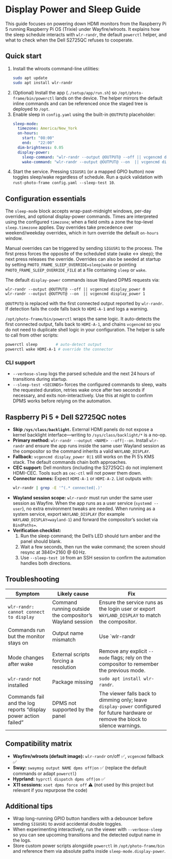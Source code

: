 # Display Power and Sleep Guide

This guide focuses on powering down HDMI monitors from the Raspberry Pi 5 running Raspberry Pi OS (Trixie) under Wayfire/wlroots. It explains how the sleep schedule interacts with `wlr-randr`, the default `powerctl` helper, and what to check when the Dell S2725QC refuses to cooperate.

## Quick start

1. Install the wlroots command-line utilities:
   ```bash
   sudo apt update
   sudo apt install wlr-randr
   ```
2. (Optional) Install the app (`./setup/app/run.sh`) so `/opt/photo-frame/bin/powerctl` lands on the device. The helper mirrors
   the default inline commands and can be referenced once the staged tree is deployed to `/opt`.
3. Enable sleep in `config.yaml` using the built-in `@OUTPUT@` placeholder:
   ```yaml
   sleep-mode:
     timezone: America/New_York
     on-hours:
       start: "08:00"
       end:   "22:00"
     dim-brightness: 0.05
     display-power:
       sleep-command: "wlr-randr --output @OUTPUT@ --off || vcgencmd display_power 0"
       wake-command: "wlr-randr --output @OUTPUT@ --on  || vcgencmd display_power 1"
   ```
4. Start the service. Pressing `SIGUSR1` (or a mapped GPIO button) now toggles sleep/wake regardless of schedule. Run a quick validation with `rust-photo-frame config.yaml --sleep-test 10`.

## Configuration essentials

The `sleep-mode` block accepts wrap-past-midnight windows, per-day overrides, and optional display-power commands. Times are interpreted using the configured `timezone`; when a field omits a zone the top-level `sleep.timezone` applies. Day overrides take precedence over weekend/weekday overrides, which in turn override the default `on-hours` window.

Manual overrides can be triggered by sending `SIGUSR1` to the process. The first press forces the opposite of the scheduled state (wake ↔ sleep); the next press releases the override. Overrides can also be seeded at startup by setting `PHOTO_FRAME_SLEEP_OVERRIDE=sleep|wake` or pointing `PHOTO_FRAME_SLEEP_OVERRIDE_FILE` at a file containing `sleep` or `wake`.

The default `display-power` commands issue Wayland DPMS requests via:
```
wlr-randr --output @OUTPUT@ --off || vcgencmd display_power 0
wlr-randr --output @OUTPUT@ --on  || vcgencmd display_power 1
```
`@OUTPUT@` is replaced with the first connected output reported by `wlr-randr`. If detection fails the code falls back to `HDMI-A-1` and logs a warning.

`/opt/photo-frame/bin/powerctl` wraps the same logic. It auto-detects the first connected output, falls back to `HDMI-A-1`, and chains `vcgencmd` so you do not need to duplicate shell logic in your configuration. The helper is safe to call from other scripts:
```bash
powerctl sleep        # auto-detect output
powerctl wake HDMI-A-1 # override the connector
```

### CLI support

- `--verbose-sleep` logs the parsed schedule and the next 24 hours of transitions during startup.
- `--sleep-test <SECONDS>` forces the configured commands to sleep, waits the requested duration, retries wake once after two seconds if necessary, and exits non-interactively. Use this at night to confirm DPMS works before relying on the automation.

## Raspberry Pi 5 + Dell S2725QC notes

- **Skip `/sys/class/backlight`.** External HDMI panels do not expose a kernel backlight interface—writing to `/sys/class/backlight/*` is a no-op.
- **Primary method:** `wlr-randr --output <NAME> --off|--on`. Install `wlr-randr` and ensure the app runs inside the same user Wayland session as the compositor so the command inherits a valid `WAYLAND_DISPLAY`.
- **Fallback:** `vcgencmd display_power 0|1` still works on the Pi 5’s KMS stack. The default commands chain both approaches.
- **CEC support:** Dell monitors (including the S2725QC) do not implement HDMI-CEC. Tools such as `cec-ctl` will not power them down.
- **Connector names:** Expect `HDMI-A-1` or `HDMI-A-2`. List outputs with:
  ```bash
  wlr-randr | grep -E '^(.* connected|.)'
  ```
- **Wayland session scope:** `wlr-randr` must run under the same user session as Wayfire. When the app runs as a user service (`systemd --user`), no extra environment tweaks are needed. When running as a system service, export `WAYLAND_DISPLAY` (for example `WAYLAND_DISPLAY=wayland-1`) and forward the compositor’s socket via `BindPaths=`.
- **Verification checklist:**
  1. Run the sleep command; the Dell’s LED should turn amber and the panel should blank.
  2. Wait a few seconds, then run the wake command; the screen should resync at 3840×2160 @ 60 Hz.
  3. Use `--sleep-test 10` from an SSH session to confirm the automation handles both directions.

## Troubleshooting

| Symptom | Likely cause | Fix |
| ------- | ------------ | --- |
| `wlr-randr: cannot connect to display` | Command running outside the compositor’s Wayland session | Ensure the service runs as the login user or export `WAYLAND_DISPLAY` to match the compositor. |
| Commands run but the monitor stays on | Output name mismatch | Use `wlr-randr | grep connected` to find the connector, or rely on the default `@OUTPUT@` placeholder/powerctl helper. |
| Mode changes after wake | External scripts forcing a resolution | Remove any explicit `--mode` flags; rely on the compositor to remember the previous mode. |
| `wlr-randr` not installed | Package missing | `sudo apt install wlr-randr`. |
| Commands fail and the log reports “display power action failed” | DPMS not supported by the panel | The viewer falls back to dimming only; leave `display-power` configured for future hardware or remove the block to silence warnings. |

## Compatibility matrix

- **Wayfire/wlroots (default image):** `wlr-randr` on/off ✅, `vcgencmd` fallback ✅
- **Sway:** `swaymsg output NAME dpms off|on` ✅ (replace the default commands or adapt `powerctl`)
- **Hyprland:** `hyprctl dispatch dpms off|on` ✅
- **X11 sessions:** `xset dpms force off` ⚠️ (not used by this project but relevant if you repurpose the code)

## Additional tips

- Wrap long-running GPIO button handlers with a debouncer before sending `SIGUSR1` to avoid accidental double toggles.
- When experimenting interactively, run the viewer with `--verbose-sleep` so you can see upcoming transitions and the detected output name in the logs.
- Store custom power scripts alongside `powerctl` in `/opt/photo-frame/bin` and reference them via absolute paths inside `sleep-mode.display-power`.
